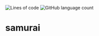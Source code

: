 ![Lines of code](https://img.shields.io/tokei/lines/github/denstuk/samurai?label=Total)
![GitHub language count](https://img.shields.io/github/languages/count/denstuk/samurai?label=Languages)

# samurai